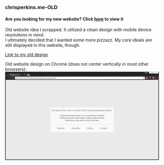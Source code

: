 ### chrisperkins.me-OLD

#### Are you looking for my new website? Click [here](https://github.com/Chris-Perkins/Chris-Perkins.github.io.git) to view it

Old website idea I scrapped. It utilized a clean design with mobile device resolutions in mind.  
I ultimately decided that I wanted some more pizzazz. My core ideals are still displayed in this website, though.

[Link to my old design](http://chrisperkins.me/chrisperkins.me-OLD/)

Old website design on Chrome (does not center vertically in most other browsers):
<img src = "OldWebsitePicture.png">
